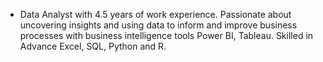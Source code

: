 - Data Analyst with 4.5 years of work experience. Passionate about uncovering insights and using data to inform 
and improve business processes with business intelligence tools Power BI, Tableau. Skilled in Advance Excel, 
SQL, Python and R.

<!---
rshilpa16/rshilpa16 is a ✨ special ✨ repository because its `README.md` (this file) appears on your GitHub profile.
You can click the Preview link to take a look at your changes.
--->
